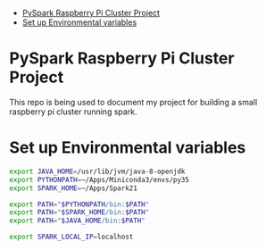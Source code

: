 <!-- TOC depthFrom:1 depthTo:6 withLinks:1 updateOnSave:1 orderedList:0 -->

- [PySpark Raspberry Pi Cluster Project](#pyspark-raspberry-pi-cluster-project)
- [Set up Environmental variables](#set-up-environmental-variables)

<!-- /TOC -->

# PySpark Raspberry Pi Cluster Project

This repo is being used to document my project for building a small raspberry pi cluster running spark.


# Set up Environmental variables

```sh
export JAVA_HOME=/usr/lib/jvm/java-8-openjdk
export PYTHONPATH=~/Apps/Miniconda3/envs/py35
export SPARK_HOME=~/Apps/Spark21

export PATH="$PYTHONPATH/bin:$PATH"
export PATH="$SPARK_HOME/bin:$PATH"
export PATH="$JAVA_HOME/bin:$PATH"

export SPARK_LOCAL_IP=localhost
```
